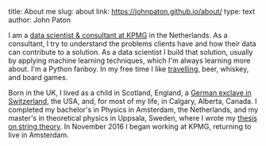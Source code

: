 title: About me
slug: about
link: https://johnpaton.github.io/about/
type: text
author: John Paton

I am a [data scientist & consultant at KPMG](https://home.kpmg.com/xx/en/home/insights/2015/01/data-and-analytics.html) in the Netherlands. As a consultant, I try to understand the problems clients have and how their data can contribute to a solution. As a data scientist I build that solution, usually by applying machine learning techniques, which I'm always learning more about. I'm a Python fanboy. In my free time I like [travelling](https://www.google.com/maps/d/embed?mid=1h_e3IiQFZbJ_KM7nxliIOSpVTfE), beer, whiskey, and board games.  

Born in the UK, I lived as a child in Scotland, England, a [German exclave in Switzerland](http://en.wikipedia.org/wiki/Buesingen), the USA, and, for most of my life, in Calgary, Alberta, Canada. I completed my bachelor's in Physics in Amsterdam, the Netherlands, and my master's in theoretical physics in Uppsala, Sweden, where I wrote my [thesis on string theory](http://uu.diva-portal.org/smash/record.jsf?pid=diva2%3A937707&dswid=9140). In November 2016 I began working at KPMG, returning to live in Amsterdam.